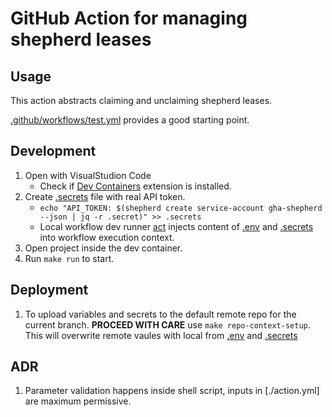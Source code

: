 # GitHub Action for managing shepherd leases

## Usage

This action abstracts claiming and unclaiming shepherd leases.

[.github/workflows/test.yml](.github/workflows/test.yml) provides a good starting point.

## Development

1. Open with VisualStudion Code
   - Check if [Dev Containers](https://marketplace.visualstudio.com/items?itemName=ms-vscode-remote.remote-containers) extension is installed.
1. Create [.secrets](.secrets) file with real API token.
   - `echo "API_TOKEN: $(shepherd create service-account gha-shepherd --json | jq -r .secret)" >> .secrets`
   - Local workflow dev runner [act](https://github.com/nektos/act) injects content of [.env](.env) and [.secrets](.secrets) into workflow execution context.
1. Open project inside the dev container.
1. Run `make run` to start.

## Deployment

1. To upload variables and secrets to the default remote repo for the current branch. **PROCEED WITH CARE** use `make repo-context-setup`. This will overwrite remote vaules with local from [.env](.env) and [.secrets](.secrets)

## ADR

1. Parameter validation happens inside shell script, inputs in [./action.yml] are maximum permissive.
